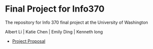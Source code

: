# Final Project for Info370
The repository for Info 370 final project at the University of Washington

Albert Li | Katie Chen | Emily Ding | Kenneth long

+ [Project Proposal](https://github.com/albertli354/Final-Project-Info370/blob/master/Project%20Proposal.md)
